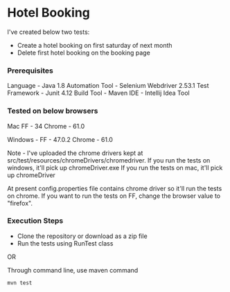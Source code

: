 # Hotel Booking

I've created below two tests:
- Create a hotel booking on first saturday of next month
- Delete first hotel booking on the booking page

### Prerequisites
Language - Java 1.8
Automation Tool - Selenium Webdriver 2.53.1
Test Framework - Junit 4.12
Build Tool - Maven
IDE - Intellij Idea Tool

### Tested on below browsers 

Mac
FF - 34
Chrome - 61.0

Windows - 
FF - 47.0.2
Chrome - 61.0

Note - I've uploaded the chrome drivers kept at src/test/resources/chromeDrivers/chromedriver.
If you run the tests on windows, it'll pick up chromeDriver.exe
If you run the tests on mac, it'll pick up chromeDriver

At present config.properties file contains chrome driver so it'll run the tests on chrome. If you want to
run the tests on FF, change the browser value to "firefox".

### Execution Steps

- Clone the repository or download as a zip file
- Run the tests using RunTest class

OR

Through command line, use maven command

```
mvn test

```

